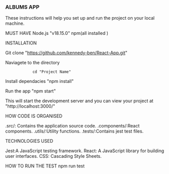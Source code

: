 ### ALBUMS APP

These instructions will help you set up and run the project on your local machine. 

MUST HAVE 
        Node.js "v18.15.0"
        npm(all installed )
        

INSTALLATION

Git clone "https://github.com/kennedy-ben/React-App.git"

Naviagete to the directory

                cd "Project Name"

Install dependacies   "npm install" 

Run the app   "npm start"


This will start the development server and you can view your project at   "http://localhost:3000/"

HOW CODE IS ORGANISED

  .src/: Contains the application source code.
       .components/:React components.
       .utils/:Utility functions.
 .tests/:Contains jest test files.
  

TECHNOLOGIES USED 

  Jest:A JavaScript testing framework.
  React: A JavaScript library for building user interfaces.
  CSS: Cascading Style Sheets.

HOW TO RUN THE TEST
  npm run test







